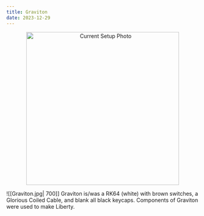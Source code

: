 ```yaml
---
title: Graviton
date: 2023-12-29
---
```

<p align="center">
  <img src="https://rithikasilva.ca/gallery/photos/20231027_154343.jpg" alt="Current Setup Photo" width="400px"/>
</p>


![[Graviton.jpg| 700]]
Graviton is/was a RK64 (white) with brown switches, a Glorious Coiled Cable, and blank all black keycaps. Components of Graviton were used to make Liberty.

